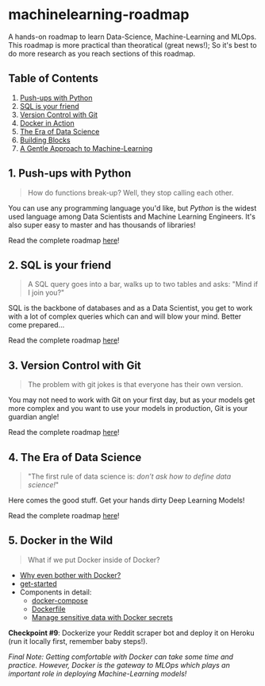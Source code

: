 # machinelearning-roadmap
A hands-on roadmap to learn Data-Science, Machine-Learning and MLOps. This roadmap is more practical than theoratical (great news!); So it's best to do more research as you reach sections of this roadmap.

## Table of Contents
1. [Push-ups with Python](https://github.com/keivanipchihagh/machinelearning-roadmap/1.python/README.md)
2. [SQL is your friend](https://github.com/keivanipchihagh/machinelearning-roadmap/1.sql/README.md)
3. [Version Control with Git]()
4. [Docker in Action]()
5. [The Era of Data Science]()
  6. [Building Blocks]()
  7. [A Gentle Approach to Machine-Learning]()

## 1. Push-ups with Python
> How do functions break-up? Well, they stop calling each other.

You can use any programming language you'd like, but _Python_ is the widest used language among Data Scientists and Machine Learning Engineers. It's also super easy to master and has thousands of libraries!

Read the complete roadmap [here](https://github.com/keivanipchihagh/machinelearning-roadmap/1.python/README.md)!

## 2. SQL is your friend
> A SQL query goes into a bar, walks up to two tables and asks: "Mind if I join you?"

SQL is the backbone of databases and as a Data Scientist, you get to work with a lot of complex queries which can and will blow your mind. Better come prepared...

Read the complete roadmap [here](https://github.com/keivanipchihagh/machinelearning-roadmap/2.sql/README.md)!

## 3. Version Control with Git
> The problem with git jokes is that everyone has their own version.

You may not need to work with Git on your first day, but as your models get more complex and you want to use your models in production, Git is your guardian angle!

Read the complete roadmap [here](https://github.com/keivanipchihagh/machinelearning-roadmap/3.git/README.md)!

## 4. The Era of Data Science
> "The first rule of data science is: _don’t ask how to define data science!_"

Here comes the good stuff. Get your hands dirty Deep Learning Models!

Read the complete roadmap [here](https://github.com/keivanipchihagh/machinelearning-roadmap/4.data-science/README.md)!

## 5. Docker in the Wild
> What if we put Docker inside of Docker?
- [Why even bother with Docker?](https://medium.com/@kmdkhadeer/docker-get-started-9aa7ee662cea)
- [get-started](https://docs.docker.com/get-started/)
- Components in detail:
  - [docker-compose](https://docs.docker.com/compose/)
  - [Dockerfile](https://docs.docker.com/engine/reference/builder/)
  - [Manage sensitive data with Docker secrets](https://docs.docker.com/engine/swarm/secrets/)

**Checkpoint #9**: Dockerize your Reddit scraper bot and deploy it on Heroku (run it locally first, remember baby steps!).

_Final Note: Getting comfortable with Docker can take some time and practice. However, Docker is the gateway to MLOps which plays an important role in deploying Machine-Learning models!_